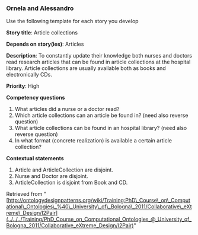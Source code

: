 ###   Ornela and Alessandro


Use the following template for each story you develop


__Story title__: Article collections


__Depends on story(ies)__: Articles


__Description__: To constantly update their knowledge both nurses and doctors read research articles that can be found in article collections at the hospital library. Article collections are usually available both as books and electronically CDs. 


__Priority__: High


__Competency questions__



1. What articles did a nurse or a doctor read?
2. Which article collections can an article be found in? (need also reverse question)
3. What article collections can be found in an hospital library? (need also reverse question)
4. In what format (concrete realization) is available a certain article collection?


__Contextual statements__



1. Article and ArticleCollection are disjoint.
2. Nurse and Doctor are disjoint.
3. ArticleCollection is disjoint from Book and CD.




Retrieved from "[http://ontologydesignpatterns.org/wiki/Training:PhD\_Course\_on\_Computational\_Ontologies\_%40\_University\_of\_Bologna\_2011/Collaborative\_eXtreme\_Design/I2Pair](../../../Training/PhD_Course_on_Computational_Ontologies_@_University_of_Bologna_2011/Collaborative_eXtreme_Design/I2Pair)"